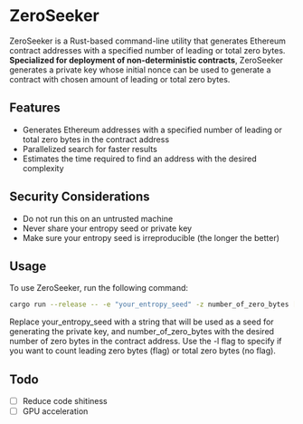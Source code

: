 # ZeroSeeker

ZeroSeeker is a Rust-based command-line utility that generates Ethereum contract addresses with a specified number of leading or total zero bytes. **Specialized for deployment of non-deterministic contracts**, ZeroSeeker generates a private key whose initial nonce can be used to generate a contract with chosen amount of leading or total zero bytes.

## Features

- Generates Ethereum addresses with a specified number of leading or total zero bytes in the contract address
- Parallelized search for faster results
- Estimates the time required to find an address with the desired complexity

## Security Considerations
- Do not run this on an untrusted machine
- Never share your entropy seed or private key
- Make sure your entropy seed is irreproducible (the longer the better)

## Usage

To use ZeroSeeker, run the following command:

```sh
cargo run --release -- -e "your_entropy_seed" -z number_of_zero_bytes [-l]
```

Replace your_entropy_seed with a string that will be used as a seed for generating the private key, and number_of_zero_bytes with the desired number of zero bytes in the contract address. Use the -l flag to specify if you want to count leading zero bytes (flag) or total zero bytes (no flag).

## Todo

- [ ] Reduce code shitiness
- [ ] GPU acceleration